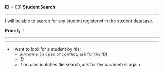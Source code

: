 **ID** = 001 **Student Search**

---

 I will be able to search for any student registered in the student database.

**Priority**: 1

---

---

* I want to look for a student by his:
  * _Surname_ (In case of conflict, ask for the _ID_)
  * _ID_
  * If no user matches the search, ask for the parameters again

